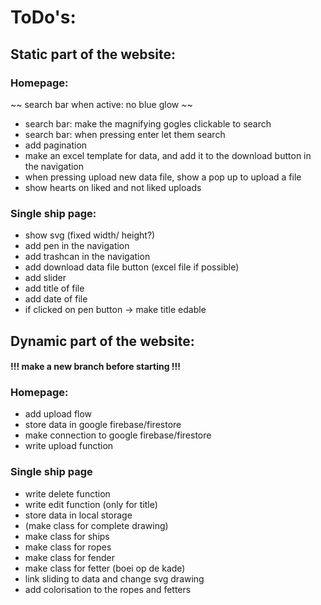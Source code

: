 # ToDo's:

## Static part of the website:

### Homepage:
~~ search bar when active: no blue glow ~~
- search bar: make the magnifying gogles clickable to search
- search bar: when pressing enter let them search
- add pagination
- make an excel template for data, and add it to the download button in the navigation
- when pressing upload new data file, show a pop up to upload a file
- show hearts on liked and not liked uploads

### Single ship page:
- show svg (fixed width/ height?)
- add pen in the navigation
- add trashcan in the navigation
- add download data file button (excel file if possible)
- add slider
- add title of file
- add date of file
- if clicked on pen button -> make title edable

## Dynamic part of the website:

#### !!!   make a new branch before starting   !!!

### Homepage:
- add upload flow
- store data in google firebase/firestore
- make connection to google firebase/firestore
- write upload function

### Single ship page
- write delete function
- write edit function (only for title)
- store data in local storage
- (make class for complete drawing)
- make class for ships
- make class for ropes
- make class for fender
- make class for fetter (boei op de kade)
- link sliding to data and change svg drawing
- add colorisation to the ropes and fetters



